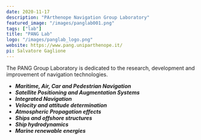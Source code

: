 ```yaml
---
date: 2020-11-17
description: "PArthenope Navigation Group Laboratory"
featured_image: "/images/panglab001.png"
tags: ["lab"]
title: "PANG Lab"
logo: "/images/panglab_logo.png"
website: https://www.pang.uniparthenope.it/
pi: Salvatore Gaglione
---
```


The PANG Group Laboratory is dedicated to the research, development and improvement of navigation technologies.

* **_Maritime, Air, Car and Pedestrian Navigation_**
* **_Satellite Positioning and Augmentation Systems_**
* **_Integrated Navigation_**
* **_Velocity and attitude determination_**
* **_Atmospheric Propagation effects_**
* **_Ships and offshore structures_**
* **_Ship hydrodynamics_**
* **_Marine renewable energies_**

